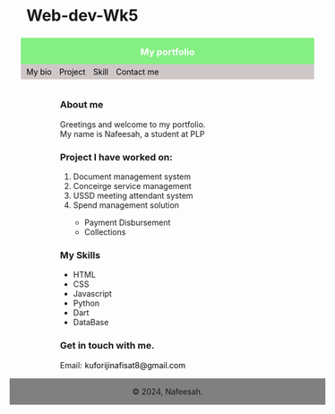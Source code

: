 # Web-dev-Wk5
<!DOCTYPE html>
<html lang="en">
  <head>
    <meta charset="UTF-8" />
    <meta name="viewport" content="width=device-width, initial-scale=1.0" />
    <title>Portfolio</title>
    <style>
      header {
        background-color: rgba(12, 228, 12, 0.5);
        margin: 0 -10px;
      }
      .padding {
        padding: 15px;
        color: #ffffff;
      }
      #nav {
        background-color: rgb(207, 199, 199);
        margin: -19px -10px;
      }
      #ul {
        padding: 5px;
        text-decoration: none;
      }
      a {
        text-decoration: none;
        color: black;
        padding: 5px;
      }
      main {
        padding: 0 60px;
      }
      .ol {
        list-style-type: circle;
        margin-left: 20px;
      }
    </style>
  </head>
  <body>
    <header>
      <nav>
        <h3 class="padding">My portfolio</h3>
      </nav>
    </header>
    <nav id="nav">
      <ul id="ul">
        <a href="#">My bio</a>
        <a href="#">Project</a>
        <a href="#Skill">Skill</a>
        <a href="#">Contact me</a>
      </ul>
    </nav>
    <main>
      <br />
      <h3>About me</h3>
      <p>
        Greetings and welcome to my portfolio. <br />
        My name is Nafeesah, a student at PLP
      </p>
      <h3>Project I have worked on:</h3>
      <ol>
        <li>Document management system</li>
        <li>Conceirge service management</li>
        <li>USSD meeting attendant system</li>
        <li>Spend management solution</li>
      </ol>
      <ul class="ol">
        <li>Payment Disbursement</li>
        <li>Collections</li>
      </ul>
      <h3>My Skills</h3>
      <ul>
        <li>HTML</li>
        <li>CSS</li>
        <li>Javascript</li>
        <li>Python</li>
        <li>Dart</li>
        <li>DataBase</li>
      </ul>
      <h3>Get in touch with me.</h3>
      <p>Email:<a href="kuforijinafisat8@gmail.com">kuforijinafisat8@gmail.com</a></p>
    </main>
    <footer>
      <p
        style="
          background-color: grey;
          margin: 15px -30px -30px -30px;
          padding: 15px;
          text-align: center;
        "
      >
        &copy; 2024, Nafeesah.
      </p>
    </footer>
  </body>
</html>
